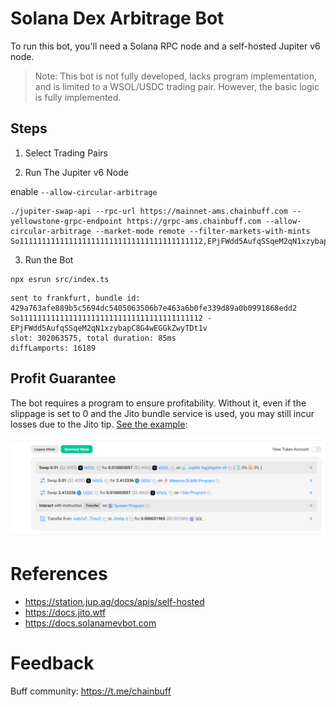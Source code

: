 # Solana Dex Arbitrage Bot

To run this bot, you'll need a Solana RPC node and a self-hosted Jupiter v6 node.

> Note: This bot is not fully developed, lacks program implementation, and is limited to a WSOL/USDC trading pair. However, the basic logic is fully implemented.

## Steps

1. Select Trading Pairs

2. Run The Jupiter v6 Node

enable `--allow-circular-arbitrage`

```
./jupiter-swap-api --rpc-url https://mainnet-ams.chainbuff.com --yellowstone-grpc-endpoint https://grpc-ams.chainbuff.com --allow-circular-arbitrage --market-mode remote --filter-markets-with-mints So11111111111111111111111111111111111111112,EPjFWdd5AufqSSqeM2qN1xzybapC8G4wEGGkZwyTDt1v
```

3. Run the Bot

```
npx esrun src/index.ts
```

```
sent to frankfurt, bundle id: 429a763afe889b5c5694dc5405063506b7e463a6b0fe339d89a0b0991868edd2
So11111111111111111111111111111111111111112 - EPjFWdd5AufqSSqeM2qN1xzybapC8G4wEGGkZwyTDt1v
slot: 302063575, total duration: 85ms
diffLamports: 16189
```

## Profit Guarantee

The bot requires a program to ensure profitability. Without it, even if the slippage is set to 0 and the Jito bundle service is used, you may still incur losses due to the Jito tip. [See the example](https://solscan.io/tx/3DoYWBvnE826cqKM6pkFQvLzZ9qhzGrFFjaxbj6LahGcm1M9HicchAwibkBV5ZGb2gtymWSHPWM7owvBuYPDv3UR):

![](./img/tx-example.png)

# References

- https://station.jup.ag/docs/apis/self-hosted
- https://docs.jito.wtf
- https://docs.solanamevbot.com

# Feedback

Buff community: https://t.me/chainbuff